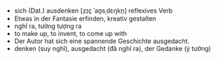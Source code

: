 - sich (Dat.) ausdenken [zɪç ˈaʊ̯sˌdɛŋkn̩] reflexives Verb 
- Etwas in der Fantasie erfinden, kreativ gestalten
- nghĩ ra, tưởng tượng ra	
- to make up, to invent, to come up with
- Der Autor hat sich eine spannende Geschichte ausgedacht.
- denken (suy nghĩ), ausgedacht (đã nghĩ ra), der Gedanke (ý tưởng)